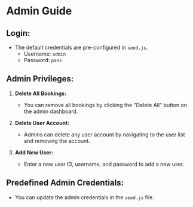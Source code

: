 # Admin Guide

## Login:
- The default credentials are pre-configured in `seed.js`.
  - Username: `admin`
  - Password: `pass`
  
## Admin Privileges:
1. **Delete All Bookings:**
   - You can remove all bookings by clicking the "Delete All" button on the admin dashboard.

2. **Delete User Account:**
   - Admins can delete any user account by navigating to the user list and removing the account.

3. **Add New User:**
   - Enter a new user ID, username, and password to add a new user.

## Predefined Admin Credentials:
- You can update the admin credentials in the `seed.js` file.
